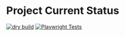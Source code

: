 # Project Current Status

[![dry build](https://github.com/PeterJitta/next-github-action/actions/workflows/dry-build.yml/badge.svg)](https://github.com/PeterJitta/next-github-action/actions/workflows/dry-build.yml)
[![Playwright Tests](https://github.com/PeterJitta/next-github-action/actions/workflows/playwright.yml/badge.svg)](https://github.com/PeterJitta/next-github-action/actions/workflows/playwright.yml)
